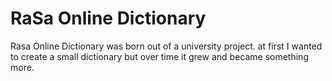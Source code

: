 # RaSa Online Dictionary
Rasa Online Dictionary was born out of a university project. at first I wanted to create a small dictionary but over time
it grew and became something more.
